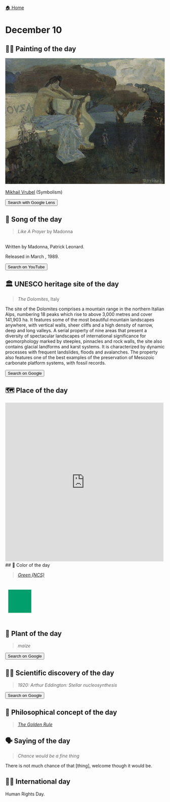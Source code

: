 
[🏠 Home](../../index.md)

# December 10

## 🧑‍🎨 Painting of the day

<img width="600" src="../img/Mikhail_Vrubel_3.jpg">

[Mikhail Vrubel](http://en.wikipedia.org/wiki/Mikhail_Vrubel) (Symbolism)

<button class="btn btn-success"
onclick=" window.open('https://lens.google.com/uploadbyurl?url=https://iretes.github.io/one-a-day/data/img/Mikhail_Vrubel_3.jpg','_blank')">
Search with Google Lens
</button>

## 🎼 Song of the day

> *Like A Prayer*
by Madonna

<br />Written by Madonna, Patrick Leonard.

Released in March , 1989.

<button class="btn btn-success"
onclick=" window.open('http://www.youtube.com/search?q=Like A Prayer by Madonna','_blank')">
Search on YouTube
</button>

## 🏛️ UNESCO heritage site of the day

> *The Dolomites*, Italy

<p>The site of the Dolomites comprises a mountain range in the northern Italian Alps, numbering 18 peaks which rise to above 3,000 metres and cover 141,903 ha. It features some of the most beautiful mountain landscapes anywhere, with vertical walls, sheer cliffs and a high density of narrow, deep and long valleys. A serial property of nine areas that present a diversity of spectacular landscapes of international significance for geomorphology marked by steeples, pinnacles and rock walls, the site also contains glacial landforms and karst systems. It is characterized by dynamic processes with frequent landslides, floods and avalanches. The property also features one of the best examples of the preservation of Mesozoic carbonate platform systems, with fossil records.</p>

<button class="btn btn-success"
onclick=" window.open('http://www.google.com/search?q=The Dolomites','_blank')">
Search on Google
</button>

## 🗺️ Place of the day

<iframe
src="https://www.mapcrunch.com"
name="mapcrunch"
width="500"
height="500"
allowTransparency="true"
scrolling="no"
frameborder="0"
>
</iframe>
## 🎨 Color of the day

> *[Green (NCS)](https://en.wikipedia.org/wiki/Shades_of_green#Green_(NCS)_(psychological_primary_green))*

<div style="color:#009F6B; font-size: 100px;">&#9632;</div>

## 🌿 Plant of the day

> *maize*

<button class="btn btn-success"
onclick=" window.open('http://www.google.com/search?q=maize','_blank')">
Search on Google
</button>

## 🧑‍🔬 Scientific discovery of the day

> *1920: Arthur Eddington: Stellar nucleosynthesis*

<button class="btn btn-success"
onclick=" window.open('http://www.google.com/search?q=1920: Arthur Eddington: Stellar nucleosynthesis','_blank')"> 
Search on Google
</button>

## 💭 Philosophical concept of the day

> *[The Golden Rule](https://en.wikipedia.org/wiki/The_Golden_Rule)*

## 🗣️ Saying of the day

> *Chance would be a fine thing*

There is not much chance of that [thing], welcome though it would be. 

## 🏳️‍🌈 International day

Human Rights Day.